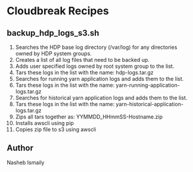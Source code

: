 # Cloudbreak Recipes

## backup_hdp_logs_s3.sh

1. Searches the HDP base log directory (/var/log) for any directories owned by HDP system groups.
2. Creates a list of all log files that need to be backed up.
3. Adds user specified logs owned by root system group to the list.
4. Tars these logs in the list with the name: hdp-logs.tar.gz
5. Searches for running yarn application logs and adds them to the list.
6. Tars these logs in the list with the name: yarn-running-application-logs.tar.gz
5. Searches for historical yarn application logs and adds them to the list.
6. Tars these logs in the list with the name: yarn-historical-application-logs.tar.gz
7. Zips all tars together as: YYMMDD_HHmmSS-Hostname.zip
8. Installs awscli using pip
9. Copies zip file to s3 using awscli

## Author
Nasheb Ismaily

